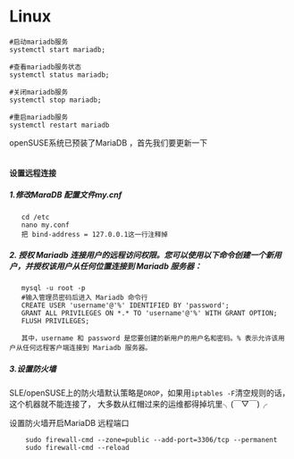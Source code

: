 # Linux

```
#启动mariadb服务
systemctl start mariadb;
  
#查看mariadb服务状态
systemctl status mariadb;
 
#关闭mariadb服务
systemctl stop mariadb;
 
#重启mariadb服务
systemctl restart mariadb
```

openSUSE系统已预装了MariaDB ，首先我们要更新一下
```

```



#### 设置远程连接

##### 1.修改MaraDB 配置文件my.cnf
```
   cd /etc
   nano my.conf
   把 bind-address = 127.0.0.1这一行注释掉
```

##### 2. 授权 Mariadb 连接用户的远程访问权限。您可以使用以下命令创建一个新用户，并授权该用户从任何位置连接到 Mariadb 服务器：
```
   mysql -u root -p
   #输入管理员密码后进入 Mariadb 命令行
   CREATE USER 'username'@'%' IDENTIFIED BY 'password';
   GRANT ALL PRIVILEGES ON *.* TO 'username'@'%' WITH GRANT OPTION;
   FLUSH PRIVILEGES;
   
   其中，username 和 password 是您要创建的新用户的用户名和密码。% 表示允许该用户从任何远程客户端连接到 Mariadb 服务器。
 ```
##### 3.设置防火墙

SLE/openSUSE上的防火墙默认策略是`DROP`，如果用`iptables -F`清空规则的话，这个机器就不能连接了，
大多数从红帽过来的运维都得掉坑里╮(￣▽￣)╭

设置防火墙开启MariaDB 远程端口
```
    sudo firewall-cmd --zone=public --add-port=3306/tcp --permanent
    sudo firewall-cmd --reload
```














